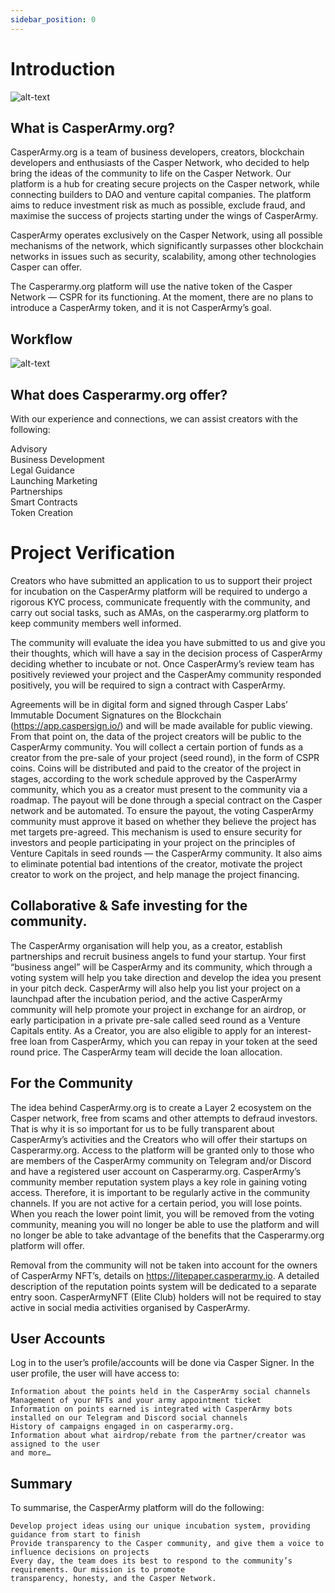 ```yaml
---
sidebar_position: 0
---
```


# Introduction

![alt-text](/pic/we_are_casperarmy.jpg)

## What is CasperArmy.org?

CasperArmy.org is a team of business developers, creators, blockchain developers and enthusiasts of the Casper Network, who decided to help bring the ideas of the community to life on the Casper Network. Our platform is a hub for creating secure projects on the Casper network, while connecting builders to DAO and venture capital companies. The platform aims to reduce investment risk as much as possible, exclude fraud, and maximise the success of projects starting under the wings of CasperArmy.

CasperArmy operates exclusively on the Casper Network, using all possible mechanisms of the network, which significantly surpasses other blockchain networks in issues such as security, scalability, among other technologies Casper can offer.

The Casperarmy.org platform will use the native token of the Casper Network — CSPR for its functioning. At the moment, there are no plans to introduce a CasperArmy token, and it is not CasperArmy’s goal.

## Workflow

![alt-text](../pic/casperarmy_workflow.jpg)

## What does Casperarmy.org offer?

With our experience and connections, we can assist creators with the following:

Advisory</br>
Business Development</br>
Legal Guidance</br>
Launching Marketing</br>
Partnerships</br>
Smart Contracts</br>
Token Creation</br>

# Project Verification

Creators who have submitted an application to us to support their project for incubation on the CasperArmy platform will be required to undergo a rigorous KYC process, communicate frequently with the community, and carry out social tasks, such as AMAs, on the casperarmy.org platform to keep community members well informed.

The community will evaluate the idea you have submitted to us and give you their thoughts, which will have a say in the decision process of CasperArmy deciding whether to incubate or not. Once CasperArmy’s review team has positively reviewed your project and the CasperAmy community responded positively, you will be required to sign a contract with CasperArmy.

Agreements will be in digital form and signed through Casper Labs’ Immutable Document Signatures on the Blockchain (https://app.caspersign.io/) and will be made available for public viewing. From that point on, the data of the project creators will be public to the CasperArmy community. You will collect a certain portion of funds as a creator from the pre-sale of your project (seed round), in the form of CSPR coins. Coins will be distributed and paid to the creator of the project in stages, according to the work schedule approved by the CasperArmy community, which you as a creator must present to the community via a roadmap. The payout will be done through a special contract on the Casper network and be automated. To ensure the payout, the voting CasperArmy community must approve it based on whether they believe the project has met targets pre-agreed. This mechanism is used to ensure security for investors and people participating in your project on the principles of Venture Capitals in seed rounds — the CasperArmy community. It also aims to eliminate potential bad intentions of the creator, motivate the project creator to work on the project, and help manage the project financing.

## Collaborative & Safe investing for the community.

The CasperArmy organisation will help you, as a creator, establish partnerships and recruit business angels to fund your startup. Your first “business angel” will be CasperArmy and its community, which through a voting system will help you take direction and develop the idea you present in your pitch deck. CasperArmy will also help you list your project on a launchpad after the incubation period, and the active CasperArmy community will help promote your project in exchange for an airdrop, or early participation in a private pre-sale called seed round as a Venture Capitals entity. As a Creator, you are also eligible to apply for an interest-free loan from CasperArmy, which you can repay in your token at the seed round price. The CasperArmy team will decide the loan allocation.

## For the Community

The idea behind CasperArmy.org is to create a Layer 2 ecosystem on the Casper network, free from scams and other attempts to defraud investors. That is why it is so important for us to be fully transparent about CasperArmy’s activities and the Creators who will offer their startups on Casperarmy.org. Access to the platform will be granted only to those who are members of the CasperArmy community on Telegram and/or Discord and have a registered user account on Casperarmy.org. CasperArmy’s community member reputation system plays a key role in gaining voting access. Therefore, it is important to be regularly active in the community channels. If you are not active for a certain period, you will lose points. When you reach the lower point limit, you will be removed from the voting community, meaning you will no longer be able to use the platform and will no longer be able to take advantage of the benefits that the Casperarmy.org platform will offer.

Removal from the community will not be taken into account for the owners of CasperArmy NFT’s, details on https://litepaper.casperarmy.io. A detailed description of the reputation points system will be dedicated to a separate entry soon. CasperArmyNFT (Elite Club) holders will not be required to stay active in social media activities organised by CasperArmy.

## User Accounts

Log in to the user’s profile/accounts will be done via Casper Signer. In the user profile, the user will have access to:

    Information about the points held in the CasperArmy social channels
    Management of your NFTs and your army appointment ticket
    Information on points earned is integrated with CasperArmy bots installed on our Telegram and Discord social channels
    History of campaigns engaged in on casperarmy.org.
    Information about what airdrop/rebate from the partner/creator was assigned to the user
    and more…
    
## Summary

To summarise, the CasperArmy platform will do the following:

    Develop project ideas using our unique incubation system, providing guidance from start to finish
    Provide transparency to the Casper community, and give them a voice to influence decisions on projects
    Every day, the team does its best to respond to the community’s requirements. Our mission is to promote
    transparency, honesty, and the Casper Network.

